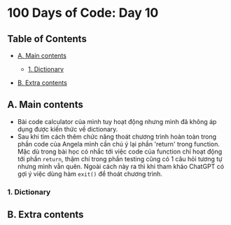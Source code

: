 # 100 Days of Code: Day 10

## Table of Contents

- [A. Main contents](#a-main-contents)
  - [1. Dictionary](#1-dictionary)


- [B. Extra contents](#b-extra-contents)

## A. Main contents

- Bài code calculator của mình tuy hoạt động nhưng mình đã không áp dụng được kiến thức về dictionary.
- Sau khi tìm cách thêm chức năng thoát chương trình hoàn toàn trong phần code của Angela mình cần chú ý lại phần 'return' trong function.
Mặc dù trong bài học có nhắc tới việc code của function chỉ hoạt động tới phần `return`, thậm chí trong phần testing cũng có 1 câu hỏi tương tự nhưng mình vẫn quên. Ngoài cách này ra thì khi tham khảo ChatGPT có gợi ý việc dùng hàm `exit()` để thoát chương trình.

### 1. Dictionary




## B. Extra contents